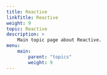 ```yaml
---
title: Reactive
linkTitle: Reactive
weight: 9
topic: Reactive
description: >
    Main topic page about Reactive.
menu:
    main:
        parent: "topics"
        weight: 9
---
```


